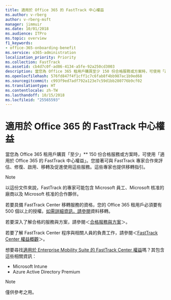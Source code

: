 ```yaml
---
title: 適用於 Office 365 的 FastTrack 中心權益
ms.author: v-rberg
author: v-rberg-msft
manager: jimmuir
ms.date: 10/01/2018
ms.audience: ITPro
ms.topic: overview
f1_keywords:
- office-365-onboarding-benefit
ms.service: o365-administration
localization_priority: Priority
ms.collection: FastTrack
ms.assetid: cb4d7c0f-ad86-4134-a5fe-92a250cd3003
description: 當您為 Office 365 租用戶購買至少 150 份合格服務或方案時，可使用「適用於 Office 365 的 FastTrack 中心權益」。您接著可與 FastTrack 專家合作來評估、修復、啟用、移轉及促進使用這些服務。這些專家也提供移轉指引。
ms.openlocfilehash: 576fd847f4f1cff1c7c6fab8f4bb987ac1b9ed68
ms.sourcegitcommit: c993f9ed7adf792a123e7c59d1bb280776b9cf02
ms.translationtype: HT
ms.contentlocale: zh-TW
ms.lasthandoff: 10/15/2018
ms.locfileid: "25565593"
---
```

# <a name="fasttrack-center-benefit-for-office-365"></a>適用於 Office 365 的 FastTrack 中心權益

當您為 Office 365 租用戶購買「至少」** 150 份合格服務或方案時，可使用「適用於 Office 365 的 FastTrack 中心權益」。您接著可與 FastTrack 專家合作來評估、修復、啟用、移轉及促進使用這些服務。這些專家也提供移轉指引。 
  
> [!NOTE]
> 以這份文件來說，FastTrack 的專家可能包含 Microsoft 員工、Microsoft 核准的廠商以及 Microsoft 核准的合作夥伴。 
  
若要具備 FastTrack Center 移轉服務的資格，您的 Office 365 租用戶必須要有 500 個以上的授權。[如需詳細資訊，請參閱](O365-data-migration.md)資料移轉。
  
若要深入了解合格的服務與方案，請參閱＜[合格服務與方案](O365-eligible-services-and-plans.md)＞。
  
若要了解 FastTrack Center 程序與相關人員的負責工作，請參閱＜[FastTrack Center 權益概觀](O365-fasttrack-benefit-overview.md)＞。
  
想要尋找[適用於 Enterprise Mobility Suite 的 FastTrack Center 權益](https://go.microsoft.com/fwlink/?linkid=2005312)嗎？其包含這些相關資訊：
  
- Microsoft Intune    
- Azure Active Directory Premium 
    
> [!NOTE]
> 僅供參考之用。 
  
  

 